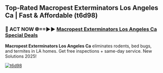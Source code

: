 ## Top-Rated Macropest Exterminators Los Angeles Ca | Fast & Affordable (t6d98)

<h3>🐜 ACT NOW 🌐==►► <a href="https://tinyurl.com/2dysvsjj" rel="nofollow">Macropest Exterminators Los Angeles Ca Special Deals</a></h3>

**Macropest Exterminators Los Angeles Ca** eliminates rodents, bed bugs, and termites in LA homes. Get free inspections + same-day service. New Solutions 2025!

[![t6d98](https://i.imgur.com/JCYaghj.jpeg)](https://tinyurl.com/2dysvsjj)